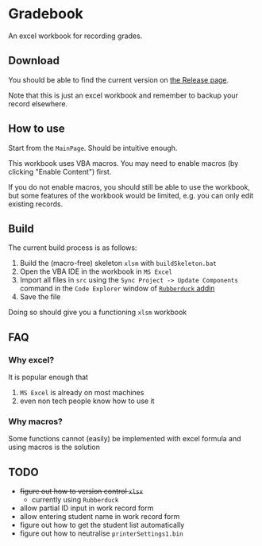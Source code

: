 # Gradebook

An excel workbook for recording grades.

## Download

You should be able to find the current version on [the Release page](https://github.com/ckf42/Gradebook/releases).

Note that this is just an excel workbook and remember to backup your record elsewhere.

## How to use

Start from the `MainPage`. Should be intuitive enough.

This workbook uses VBA macros. You may need to enable macros (by clicking "Enable Content") first.

If you do not enable macros, you should still be able to use the workbook, but some features of the workbook would be limited, e.g. you can only edit existing records.

## Build

The current build process is as follows:

1. Build the (macro-free) skeleton `xlsm` with `buildSkeleton.bat`
2. Open the VBA IDE in the workbook in `MS Excel`
3. Import all files in `src` using the `Sync Project -> Update Components` command in the `Code Explorer` window of [`Rubberduck` addin](https://github.com/rubberduck-vba/Rubberduck) 
4. Save the file

Doing so should give you a functioning `xlsm` workbook

## FAQ

### Why excel?

It is popular enough that

1. `MS Excel` is already on most machines
2. even non tech people know how to use it

### Why macros?

Some functions cannot (easily) be implemented with excel formula and using macros is the solution

## TODO

* ~~figure out how to version control `xlsx`~~
  * currently using `Rubberduck`
* allow partial ID input in work record form
* allow entering student name in work record form
* figure out how to get the student list automatically
* figure out how to neutralise `printerSettings1.bin`

